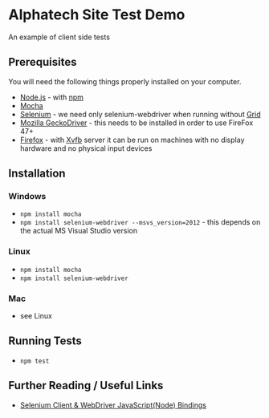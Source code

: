 # Alphatech Site Test Demo
An example of client side tests

## Prerequisites
You will need the following things properly installed on your computer.
* [Node.js](http://nodejs.org/) - with [npm](https://www.npmjs.com/)
* [Mocha](http://mochajs.org/)
* [Selenium](http://www.seleniumhq.org/) - we need only selenium-webdriver when running without [Grid](https://github.com/SeleniumHQ/selenium/wiki/Grid2)
* [Mozilla GeckoDriver](https://github.com/mozilla/geckodriver/releases/) - this needs to be installed in order to use FireFox 47+
* [Firefox](https://www.mozilla.org/) - with [Xvfb](http://www.x.org/archive/X11R7.6/doc/man/man1/Xvfb.1.xhtml) server it can be run on machines with no display hardware and no physical input devices

## Installation
### Windows
* `npm install mocha`
* `npm install selenium-webdriver --msvs_version=2012` - this depends on the actual MS Visual Studio version

### Linux
* `npm install mocha`
* `npm install selenium-webdriver`

### Mac
* see Linux

## Running Tests
* `npm test`

## Further Reading / Useful Links
* [Selenium Client & WebDriver JavaScript(Node) Bindings](http://seleniumhq.github.io/selenium/docs/api/javascript/index.html)
